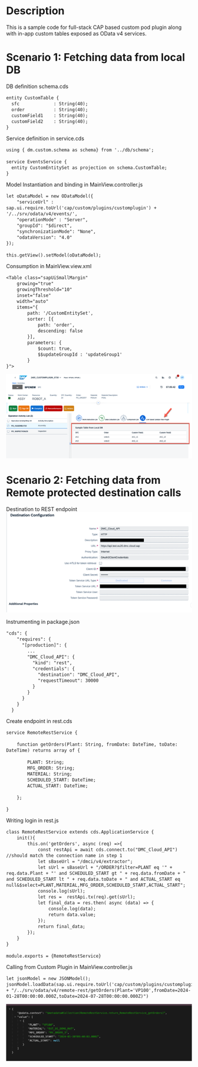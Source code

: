 # Description
This is a sample code for full-stack CAP based custom pod plugin along with in-app custom tables exposed as OData v4 services. 

# Scenario 1: Fetching data from local DB

DB definition schema.cds

```
entity CustomTable {
  sfc             : String(40);
  order           : String(40);
  customField1    : String(40);
  customField2    : String(40);
}
```

Service definition in service.cds

```
using { dm.custom.schema as schema} from '../db/schema';

service EventsService {
  entity CustomEntitySet as projection on schema.CustomTable;
}
```

Model Instantiation and binding in MainView.controller.js
```
let oDataModel = new ODataModel({
    "serviceUrl" : sap.ui.require.toUrl('cap/custom/plugins/customplugin') + '/../srv/odata/v4/events/',
	"operationMode" : "Server",
	"groupId": "$direct",
	"synchronizationMode": "None",
	"odataVersion": "4.0"
});

this.getView().setModel(oDataModel);
```

Consumption in MainView.view.xml
```
<Table class="sapUiSmallMargin"								
	growing="true" 
	growingThreshold="10"
	inset="false"
	width="auto"
	items="{
	    path: '/CustomEntitySet',
		sorter: [{
			path: 'order', 
			descending: false
		}],
		parameters: {
			$count: true,
			$$updateGroupId : 'updateGroup1'
		}
}">																
```

![](./readMeReferences/image/DataFromLocalDB.png)


# Scenario 2: Fetching data from Remote protected destination calls

Destination to REST endpoint
![](./readMeReferences/image/RemoteAPIDestination.png)

Instrumenting in package.json

```
"cds": {
    "requires": {
      "[production]": {
        ...
        "DMC_Cloud_API": {
          "kind": "rest",
          "credentials": {
            "destination": "DMC_Cloud_API",
            "requestTimeout": 30000
          }
        }
      }
    }
  }
```

Create endpoint in rest.cds

```
service RemoteRestService {

    function getOrders(Plant: String, fromDate: DateTime, toDate: DateTime) returns array of {

        PLANT: String;
        MFG_ORDER: String;
        MATERIAL: String;
        SCHEDULED_START: DateTime;
        ACTUAL_START: DateTime;

    };

}
```

Writing login in rest.js

```
class RemoteRestService extends cds.ApplicationService {
    init(){
        this.on('getOrders', async (req) =>{
            const restApi = await cds.connect.to("DMC_Cloud_API") //should match the connection name in step 1
            let sBaseUrl = "/dmci/v4/extractor";
            let sUrl = sBaseUrl + "/ORDER?$filter=PLANT eq '" + req.data.Plant + "' and SCHEDULED_START gt " + req.data.fromDate + " and SCHEDULED_START lt " + req.data.toDate + " and ACTUAL_START eq null&$select=PLANT,MATERIAL,MFG_ORDER,SCHEDULED_START,ACTUAL_START";
            console.log(sUrl);
            let res =  restApi.tx(req).get(sUrl);
            let final_data = res.then( async (data) => {
                console.log(data);
                return data.value;
            });    
            return final_data;
        });
    }
}

module.exports = {RemoteRestService}
```

Calling from Custom Plugin in MainView.controller.js

```
let jsonModel = new JSONModel();
jsonModel.loadData(sap.ui.require.toUrl('cap/custom/plugins/customplugin') + "/../srv/odata/v4/remote-rest/getOrders(Plant='VP100',fromDate=2024-01-28T00:00:00.000Z,toDate=2024-07-28T00:00:00.000Z)")

```

![](./readMeReferences/image/RemoteAPITEst.png)

